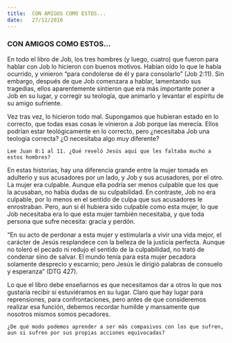 ```yaml
---
title:  CON AMIGOS COMO ESTOS...
date:   27/12/2016
---
```


### CON AMIGOS COMO ESTOS...

En todo el libro de Job, los tres hombres (y luego, cuatro) que fueron para hablar con Job lo hicieron con buenos motivos. Habían oído lo que le había ocurrido, y vinieron “para condolerse de él y para consolarlo” (Job 2:11). Sin embargo, después de que Job comenzara a hablar, lamentando sus tragedias, ellos aparentemente sintieron que era más importante poner a Job en su lugar, y corregir su teología, que animarlo y levantar el espíritu de su amigo sufriente.

Vez tras vez, lo hicieron todo mal. Supongamos que hubieran estado en lo correcto, que todas esas cosas le vinieron a Job porque las merecía. Ellos podrían estar teológicamente en lo correcto, pero ¿necesitaba Job una teología correcta? ¿O necesitaba algo muy diferente?

`Lee Juan 8:1 al 11. ¿Qué reveló Jesús aquí que les faltaba mucho a estos hombres?`

En estas historias, hay una diferencia grande entre la mujer tomada en adulterio y sus acusadores por un lado, y Job y sus acusadores, por el otro. La mujer era culpable. Aunque ella podría ser menos culpable que los que la acusaban, no había dudas de su culpabilidad. En contraste, Job no era culpable, por lo menos en el sentido de culpa que sus acusadores le enrostraban. Pero, aun si él hubiera sido culpable como esta mujer, lo que Job necesitaba era lo que esta mujer también necesitaba, y que toda persona que sufre necesita: gracia y perdón.

“En su acto de perdonar a esta mujer y estimularla a vivir una vida mejor, el carácter de Jesús resplandece con la belleza de la justicia perfecta. Aunque no toleró el pecado ni redujo el sentido de la culpabilidad, no trató de condenar sino de salvar. El mundo tenía para esta mujer pecadora solamente desprecio y escarnio; pero Jesús le dirigió palabras de consuelo y esperanza” (DTG 427).

Lo que el libro debe enseñarnos es que necesitamos dar a otros lo que nos gustaría recibir si estuviéramos en su lugar. Claro que hay lugar para reprensiones, para confrontaciones, pero antes de que consideremos realizar esa función, debemos recordar humilde y mansamente que nosotros mismos somos pecadores.

`¿De qué modo podemos aprender a ser más compasivos con los que sufren, aun si sufren por sus propias acciones equivocadas?`